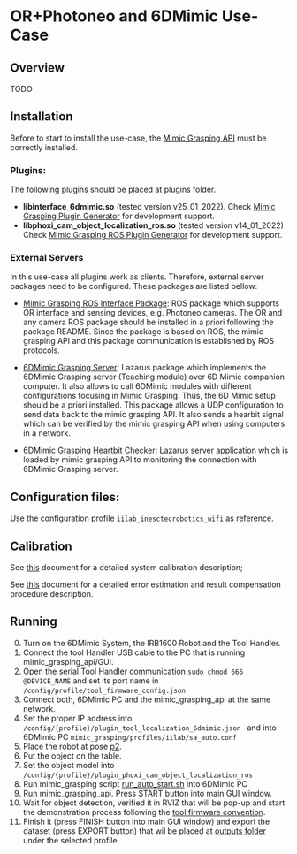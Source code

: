 # OR+Photoneo and 6DMimic Use-Case

<!-- External Links -->
[Object Recognition (OR) Package]: https://github.com/carlosmccosta/object_recognition

<!-- GitHub Links>

-->

<!-- GitLab Links-->
[Mimic Grasping Plugin Generator]: https://gitlab.inesctec.pt/CRIIS/mimicgrasping/mimic_grasping_plugin_generator
[Mimic Grasping ROS Plugin Generator]: https://gitlab.inesctec.pt/CRIIS/mimicgrasping/mimic_grasping_ros_plugin_generator
[Mimic Grasping ROS Interface Package]: https://gitlab.inesctec.pt/CRIIS/mimicgrasping/mimic_grasping_ros_interface_package
[6DMimic Grasping Server]: https://gitlab.inesctec.pt/CRIIS/mimicgrasping/mimic_grasping_6dmimic_interface
[6DMimic Grasping Heartbit Checker]: https://gitlab.inesctec.pt/CRIIS/mimicgrasping/mimic_grasping_6dmimic_local_interface
[run_auto_start.sh]: https://gitlab.inesctec.pt/CRIIS/mimicgrasping/mimic_grasping_6dmimic_interface/-/tree/master/scripts
[6D Mimic]: https://gitlab.inesctec.pt/CRIIS/6D_MIMIC

## Overview

TODO


## Installation

Before to start to install the use-case, the [Mimic Grasping API](./../../README.md) must be correctly installed.

### Plugins:
The following plugins should be placed at plugins folder.
- **libinterface_6dmimic.so** (tested version v25_01_2022). Check [Mimic Grasping Plugin Generator] for development support.
- **libphoxi_cam_object_localization_ros.so** (tested version v14_01_2022) Check [Mimic Grasping ROS Plugin Generator] for development support.

### External Servers

In this use-case all plugins work as clients. Therefore, external server packages need to be configured. These packages are listed bellow:


* [Mimic Grasping ROS Interface Package]: ROS package which supports OR interface and sensing devices, e.g. Photoneo cameras. The OR and any camera ROS package should be installed in a priori following the package README. Since the package is based on ROS, the mimic grasping API and this package communication is established by ROS protocols.

* [6DMimic Grasping Server]: Lazarus package which implements the 6DMimic Grasping server (Teaching module) over 6D Mimic companion computer. It also allows to call 6DMimic modules with different configurations focusing in Mimic Grasping. Thus, the 6D Mimic setup should be a priori installed. This package allows a UDP configuration to send data back to the mimic grasping API. It also sends a hearbit signal which can be verified by the mimic grasping API when using computers in a network.

* [6DMimic Grasping Heartbit Checker]: Lazarus server application which is loaded by mimic grasping API to monitoring the connection with 6DMimic Grasping server.

## Configuration files:

Use the configuration profile ``iilab_inesctecrobotics_wifi`` as reference.


## Calibration
See [this](./calibrations.md) document for a detailed system calibration description;

See [this](./error_compensation.md) document for a detailed error estimation and result compensation procedure description.


## Running

0. Turn on the 6DMimic System, the IRB1600 Robot and the Tool Handler.
1. Connect the tool Handler USB cable to the PC that is running mimic_grasping_api/GUI.
2. Open the serial Tool Handler communication ```sudo chmod 666 @DEVICE_NAME``` and set its port name in ```/config/profile/tool_firmware_config.json ```
3. Connect both, 6DMimic PC and the mimic_grasping_api at the same network.
4. Set the proper IP address into ```/config/{profile}/plugin_tool_localization_6dmimic.json ``` and into 6DMimic PC ```mimic_grasping/profiles/iilab/sa_auto.conf```
5. Place the robot at pose [p2](./abb_irb_1600_programs/mimic_grasping_poses/MainModule.md).
6. Put the object on the table.
7. Set the object model into ```/config/{profile}/plugin_phoxi_cam_object_localization_ros ```
8. Run mimic_grasping script [run_auto_start.sh] into 6DMimic PC 
9. Run mimic_grasping_api. Press START button into main GUI window.
10. Wait for object detection, verified it in RVIZ that will be pop-up and start the demonstration process following the [tool firmware convention](https://gitlab.inesctec.pt/CRIIS/mimicgrasping/mimic_grasping_tool_firmware).
11. Finish it (press FINISH button into main GUI window) and export the dataset (press EXPORT button) that wil be placed at [outputs folder](/../../outputs/) under the selected profile.



